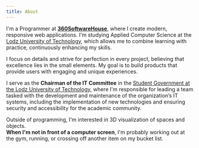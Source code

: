 ```yaml
---
title: About
---
```


I'm a Programmer at **[360SoftwareHouse](https://360softwarehouse.com)**, where I create modern, responsive web applications. I'm studying Applied Computer Science at the [Lodz University of Technology](https://ftims.p.lodz.pl/en), which allows me to combine learning with practice, continuously enhancing my skills.

I focus on details and strive for perfection in every project, believing that excellence lies in the small elements. My goal is to build products that provide users with engaging and unique experiences.

I serve as the **Chairman of the IT Committee** in the [Student Government at the Lodz University of Technology](https://samorzad.p.lodz.pl), where I'm responsible for leading a team tasked with the development and maintenance of the organization’s IT systems, including the implementation of new technologies and ensuring security and accessibility for the academic community.

Outside of programming, I'm interested in 3D visualization of spaces and objects.\
**When I'm not in front of a computer screen**, I'm probably working out at the gym, running, or crossing off another item on my bucket list.
